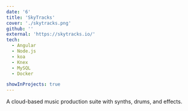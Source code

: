 ```yaml
---
date: '6'
title: 'SkyTracks'
cover: './skytracks.png'
github: ''
external: 'https://skytracks.io/'
tech:
  - Angular
  - Node.js
  - koa
  - Knex
  - MySQL
  - Docker

showInProjects: true
---
```


A cloud-based music production suite with synths, drums, and effects.
